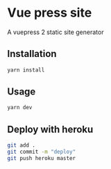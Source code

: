 # Vue press site

A vuepress 2 static site generator

## Installation

```sh
yarn install
```

## Usage

```sh
yarn dev
```

## Deploy with heroku

```sh
git add .
git commit -m "deploy"
git push heroku master
```